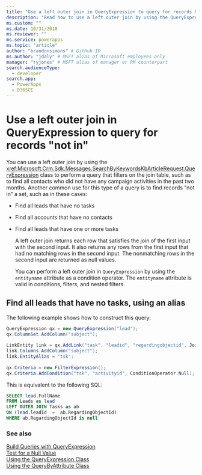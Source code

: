 ```yaml
---
title: "Use a left outer join in QueryExpression to query for records &quot;not in&quot; (Common Data Service) | Microsoft Docs" # Intent and product brand in a unique string of 43-59 chars including spaces
description: "Read how to use a left outer join by using the QueryExpression class to perform a query that filters on the join table and build a query to find records &quot;not in&quot; a set" # 115-145 characters including spaces. This abstract displays in the search result.
ms.custom: ""
ms.date: 10/31/2018
ms.reviewer: ""
ms.service: powerapps
ms.topic: "article"
author: "brandonsimons" # GitHub ID
ms.author: "jdaly" # MSFT alias of Microsoft employees only
manager: "ryjones" # MSFT alias of manager or PM counterpart
search.audienceType: 
  - developer
search.app: 
  - PowerApps
  - D365CE
---
```

# Use a left outer join in QueryExpression to query for records "not in"

You can use a left outer join by using the <xref:Microsoft.Crm.Sdk.Messages.SearchByKeywordsKbArticleRequest.QueryExpression> class to perform a query that filters on the join table, such as to find all contacts who did not have any campaign activities in the past two months. Another common use for this type of a query is to find records “not in” a set, such as in these cases:  
  
- Find all leads that have no tasks  
  
- Find all accounts that have no contacts  
  
- Find all leads that have one or more tasks  
  
  A left outer join returns each row that satisfies the join of the first input with the second input. It also returns any rows from the first input that had no matching rows in the second input. The nonmatching rows in the second input are returned as null values.  
  
  You can perform a left outer join in `QueryExpression` by using the `entityname` attribute as a condition operator. The `entityname` attribute is valid in conditions, filters, and nested filters.  
  
## Find all leads that have no tasks, using an alias  

The following example shows how to construct this query:  
  
```csharp
QueryExpression qx = new QueryExpression("lead");  
qx.ColumnSet.AddColumn("subject");  
  
LinkEntity link = qx.AddLink("task", "leadid", "regardingobjectid", JoinOperator.LeftOuter);  
link.Columns.AddColumn("subject");  
link.EntityAlias = "tsk";  
  
qx.Criteria = new FilterExpression();  
qx.Criteria.AddCondition("tsk", "activityid", ConditionOperator.Null);
```  
  
This is equivalent to the following SQL:  
  
```sql
SELECT lead.FullName  
FROM Leads as lead  
LEFT OUTER JOIN Tasks as ab  
ON (lead.leadId  =  ab.RegardingObjectId)  
WHERE ab.RegardingObjectId is null
```  
  
### See also  
 [Build Queries with QueryExpression](build-queries-with-queryexpression.md)   
 [Test for a Null Value](/dynamics365/customer-engagement/developer/test-null-value)   
 [Using the QueryExpression Class](use-queryexpression-class.md)   
 [Using the QueryByAttribute Class](use-querybyattribute-class.md)